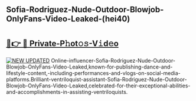 ## Sofia-Rodriguez-Nude-Outdoor-Blowjob-OnlyFans-Video-Leaked-(hei40)


# <h2><a href="https://mediaupload.pro?-19M">🔗👉 🔴 Private-P𝚑ot𝚘𝚜-V𝚒d𝚎o</a></h2>

[![NEW UPDATED](https://i.imgur.com/0qMVB7G.gif)](https://mediaupload.pro?-19M)
Online-influencer-Sofia-Rodriguez-Nude-Outdoor-Blowjob-OnlyFans-Video-Leaked,known-for-publishing-dance-and-lifestyle-content,-including-performances-and-vlogs-on-social-media-platforms.Brilliant-ventriloquist-assistant-Sofia-Rodriguez-Nude-Outdoor-Blowjob-OnlyFans-Video-Leaked,celebrated-for-their-exceptional-abilities-and-accomplishments-in-assisting-ventriloquists.  